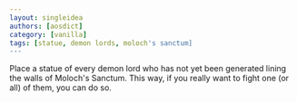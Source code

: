 ```yaml
---
layout: singleidea
authors: [aosdict]
category: [vanilla]
tags: [statue, demon lords, moloch's sanctum]
---
```

Place a statue of every demon lord who has not yet been generated lining the walls of Moloch's Sanctum. This way, if you really want to fight one (or all) of them, you can do so.
